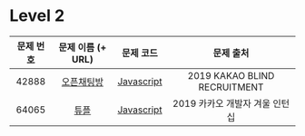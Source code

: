 # Level 2

| 문제 번호 | 문제 이름 (+ URL) | 문제 코드 | 문제 출처 |
|:----------:|:----------:|:----------:|:----------:|
| 42888 | [오픈채팅방](https://programmers.co.kr/learn/courses/30/lessons/42888) | [Javascript](https://github.com/kang-heesue/algorithm/blob/main/programmers/Level_2/42888-%EC%98%A4%ED%94%88%EC%B1%84%ED%8C%85%EB%B0%A9.js) | 2019 KAKAO BLIND RECRUITMENT |
| 64065 | [튜플](https://programmers.co.kr/learn/courses/30/lessons/64065) | [Javascript]() | 2019 카카오 개발자 겨울 인턴십 |
